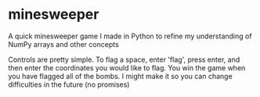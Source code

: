 # minesweeper
A quick minesweeper game I made in Python to refine my understanding of NumPy arrays and other concepts

Controls are pretty simple. To flag a space, enter 'flag', press enter, and then enter the coordinates you would like to flag.
You win the game when you have flagged all of the bombs.
I might make it so you can change difficulties in the future (no promises)
